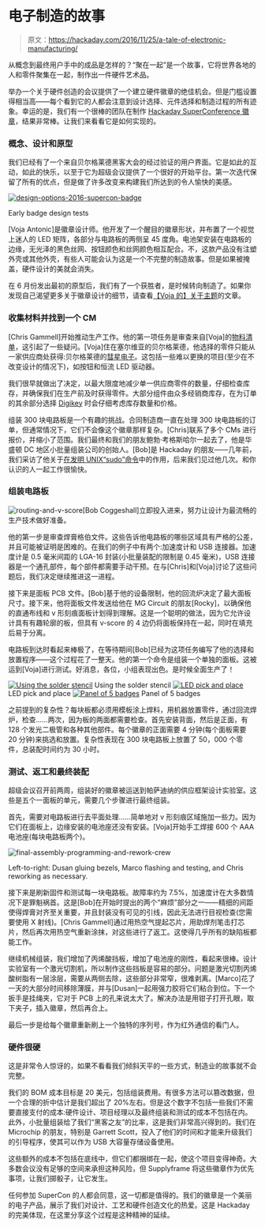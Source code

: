 # 电子制造的故事

> 原文：<https://hackaday.com/2016/11/25/a-tale-of-electronic-manufacturing/>

从概念到最终用户手中的成品是怎样的？“聚在一起”是一个故事，它将世界各地的人和零件聚集在一起，制作出一件硬件艺术品。

举办一个关于硬件创造的会议提供了一个建立硬件徽章的绝佳机会。但是门槛设置得相当高——每个看到它的人都会注意到设计选择、元件选择和制造过程的所有迹象。幸运的是，我们有一个很棒的团队在制作 [Hackaday SuperConference 徽章](https://hackaday.io/project/16401-supercon-ii-badge)，结果非常棒。让我们来看看它是如何实现的。

### 概念、设计和原型

我们已经有了一个来自贝尔格莱德黑客大会的经过验证的用户界面。它是如此的互动，如此的快乐，以至于它为超级会议提供了一个很好的开始平台。第一次迭代保留了所有的优点，但是做了许多改变来构建我们所达到的令人愉快的美感。

[![design-options-2016-supercon-badge](img/eb1e6d0f61417d37964643094d4a1c65.png)](https://hackaday.com/wp-content/uploads/2016/10/design-options-2016-supercon-badge.jpeg)

Early badge design tests

[Voja Antonic]是徽章设计师。他开发了一个醒目的徽章形状，并布置了一个视觉上迷人的 LED 矩阵，各部分与电路板的两侧呈 45 度角。电池架安装在电路板的边缘，无光泽的黑色丝网、按钮颜色和丝网颜色相互配合。不，这款产品没有注塑外壳或其他外壳，有些人可能会认为这是一个不完整的制造故事。但是如果被掩盖，硬件设计的美就会消失。

在 6 月份发出最初的原型后，我们有了一个获胜者，是时候转向制造了。如果你发现自己渴望更多关于徽章设计的细节，请查看[【Voja 的】关于主题](http://hackaday.com/2016/10/17/design-and-hacking-drilldown-supercon-badge/)的文章。

### 收集材料并找到一个 CM

[Chris Gammell]开始推动生产工作。他的第一项任务是审查来自[Voja]的[物料清单](https://docs.google.com/spreadsheets/d/1yM-VkAw2XC35VYwjCUbVrPl6A42SD2oxYMteF3KZlzc/edit?usp=sharing)，这引起了一些疑问。[Voja]住在塞尔维亚的贝尔格莱德，他选择的零件只能从一家供应商处获得:贝尔格莱德的[彗星电子](http://store.comet.rs/)。这包括一些难以更换的项目(至少在不改变设计的情况下)，如按钮和恒流 LED 驱动器。

我们很早就做出了决定，以最大限度地减少单一供应商零件的数量，仔细检查库存，并确保我们在生产前及时获得零件。大部分组件由众多经销商库存，在为订单的其余部分选择 [Digikey](http://www.digikey.com/) 时会仔细考虑库存数量和价格。

组装 300 块电路板是一个有趣的挑战。合同制造商一直在处理 300 块电路板的订单，但通常情况下，它们不会像这个徽章那样复杂。[Chris]联系了多个 CMs 进行报价，并缩小了范围。我们最终和我们的朋友鲍勃·考格斯哈尔一起去了，他是华盛顿 DC 地区小批量组装公司的创始人。[Bob]是 Hackaday 的朋友——几年前，我们采访了他关于[在发明 UNIX“sudo”命令](http://hackaday.com/2014/05/28/interview-inventing-the-unix-sudo-command/)中的作用，后来我们见过他几次。和你认识的人一起工作很愉快。

### 组装电路板

![routing-and-v-score](img/7acb264d8ecb776981dd7fbd096aca63.png)[Bob Coggeshall]立即投入进来，努力让设计为最流畅的生产技术做好准备。

他的第一步是审查焊膏格伯文件。这些告诉他电路板的哪些区域具有严格的公差，并且可能被证明是困难的。在我们的例子中有两个:加速度计和 USB 连接器。加速度计是 0.5 毫米间距的 LGA-16 封装(小批量装配的限制是 0.45 毫米)，USB 连接器是一个通孔部件，每个部件都需要手动干预。在与[Chris]和[Voja]讨论了这些问题后，我们决定继续推进这一进程。

接下来是面板 PCB 文件。[Bob]基于他的设备限制，他的回流炉决定了最大面板尺寸。接下来，他将面板文件发送给他在 MG Circuit 的朋友[Rocky]，以确保他的直通布线和 v 形刻痕面板计划得到理解。这是一个聪明的做法，因为它允许设计具有有趣轮廓的板，但具有 v-score 的 4 边仍将面板保持在一起，同时在填充后易于分离。

电路板到达时看起来棒极了，在等待期间[Bob]已经为这项任务编写了他的选择和放置程序——这个过程花了一整天。他的第一个命令是组装一个单独的面板。这被运到[Voja]进行测试。好消息，各位，小组表现出色。是时候全面生产了！

 [![Using the solder stencil](img/f95ed2da325289dbfda7a97169fbbfc0.png "badge-solder-stencil")](https://hackaday.com/2016/11/25/a-tale-of-electronic-manufacturing/badge-solder-stencil/) Using the solder stencil [![LED pick and place](img/f190f9fb42cb1156302ee64d14189090.png "badge-pick-and-place")](https://hackaday.com/2016/11/25/a-tale-of-electronic-manufacturing/badge-pick-and-place/) LED pick and place [![Panel of 5 badges](img/b6822d9aa5b3bc8a6d57a77895151256.png "hadbadgepanelsfrontunpopulatedfullpanel")](https://hackaday.com/2016/11/25/a-tale-of-electronic-manufacturing/hadbadgepanelsfrontunpopulatedfullpanel/) Panel of 5 badges

之前提到的复杂性？每块板都必须用模板涂上焊料，用机器放置零件，通过回流焊炉，检查……两次，因为板的两面都需要检查。首先安装背面，然后是正面，有 128 个发光二极管和各种其他部件。每个徽章的正面需要 4 分钟(每个面板需要 20 分钟)来挑选和放置。复杂性表现在 300 块电路板上放置了 50，000 个零件，总装配时间约为 30 小时。

### 测试、返工和最终装配

超级会议召开前两周，组装好的徽章被运送到帕萨迪纳的供应框架设计实验室。这些是五个一面板的单元，需要几个步骤进行最终组装。

首先，需要对电路板进行去平面处理……简单地对 v 形刻痕区域施加一些力。因为它们在面板上，边缘安装的电池座还没有安装。[Voja]开始手工焊接 600 个 AAA 电池座(每块电路板两个)。

![final-assembly-programming-and-rework-crew](img/2024b7b04a200e6d0839cad139daa249.png)

Left-to-right: Dusan gluing bezels, Marco flashing and testing, and Chris reworking as necessary.

接下来是刷新固件和测试每一块电路板。故障率约为 7.5%，加速度计在大多数情况下是罪魁祸首。这是[Bob]在开始时提出的两个“麻烦”部分之一——精细的间距使得焊膏对齐至关重要，并且封装没有可见的引线，因此无法进行目视检查(您需要使用 X 射线)。[Chris Gammell]通过用热空气提起芯片，用助焊剂笔击打芯片，然后再次用热空气重新涂抹，对这些进行了返工。这使得几乎所有的缺陷板都能工作。

继续机械组装，我们增加了丙烯酸挡板，增加了电池座的刚性，看起来很棒。设计实验室有一个激光切割机，所以制作这些挡板是容易的部分。问题是激光切割丙烯酸树脂有一层涂层，需要从两侧去除，这些部分非常窄，很难剥离。[Marco]花了一天的大部分时间移除薄膜，并与[Dusan]一起用强力胶将它们粘合到位。下一个扳手是挂绳夹，它对于 PCB 上的孔来说太大了。解决办法是用钳子打开孔眼，取下夹子，插入徽章，然后再合上。

最后一步是给每个徽章重新刷上一个独特的序列号，作为红外通信的看门人。

### 硬件很硬

这是非常令人惊讶的，如果不看看我们倾斜天平的一些方式，制造业的故事就不会完整。

我们的 BOM 成本目标是 20 美元，包括组装费用。有很多方法可以篡改数据，但一个合理的折中估计是我们超出了 20%左右。但是这个数字不包括一些我们不需要直接支付的成本:硬件设计、项目经理以及最终组装和测试的成本不包括在内。此外，小批量组装给了我们“黑客之友”的比率，这是我们非常高兴得到的。我们在 Microchip 的朋友，特别是 Garrett Scott，投入了他们的时间和才能来升级我们的引导程序，使其可以作为 USB 大容量存储设备使用。

这些额外的成本不包括在底线中，但它们都捆绑在一起，使这个项目变得神奇。大多数会议没有足够的空间来承担这种风险，但 Supplyframe 将这些徽章作为优先事项，让我们掷骰子，让它发生。

任何参加 SuperCon 的人都会同意，这一切都是值得的。我们的徽章是一个美丽的电子产品，展示了我们对设计、工艺和硬件创造文化的热爱。这是 Hackaday 的完美体现，在这里分享这个过程是这种精神的延续。